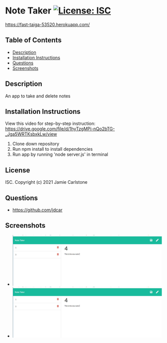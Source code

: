 # Note Taker [![License: ISC](https://img.shields.io/badge/License-ISC-blue.svg)](https://opensource.org/licenses/ISC)
https://fast-taiga-53520.herokuapp.com/ 

## Table of Contents
* [Description](#description)
* [Installation Instructions](#installation-instructions)
* [Questions](#questions)
* [Screenshots](#screenshots)
## Description
An app to take and delete notes
## Installation Instructions
View this video for step-by-step instruction: https://drive.google.com/file/d/1hyTzgMPi-nQo2bTG-_Jga5WRTKsbxkLw/view 
<ol>
<li>Clone down repository</li>
<li>Run npm install to install dependencies</li>
<li>Run app by running 'node server.js' in terminal</li>
</ol>

## License
ISC. Copyright (c) 2021 Jamie Carlstone
## Questions
* https://github.com/jdcar
## Screenshots
* ![Notes page](/img/screenshot-1.JPG "Notes Page")
* ![Homepage](/img/screenshot-1.JPG "Home Page")
